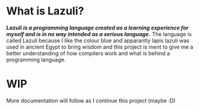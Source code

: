 # What is Lazuli?

**_Lazuli is a programming language created as a learning experience for myself and is in no way intended as a serious language._**
The language is called Lazuli because I like the colour blue and apparantly lapis lazuli was used in ancient Egypt to bring wisdom and this project is ment to give me a better understanding of how compilers work and what is behind a programming language.

# WIP

More documentation will follow as I continue this project (maybe :D)
